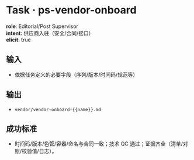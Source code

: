 # Task · ps-vendor-onboard

**role**: Editorial/Post Supervisor  
**intent**: 供应商入驻（安全/合同/接口）  
**elicit**: true

## 输入

- 依据任务定义的必要字段（序列/版本/时间码/规范等）

## 输出

- `vendor/vendor-onboard-{{name}}.md`

## 成功标准

- 时间码/版本/色管/容器/命名与合同一致；技术 QC 通过；证据齐全（清单/对账/校验值/日志）。

